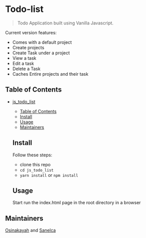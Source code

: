 # Todo-list

> Todo Application built using Vanilla Javascript.

Current version features:

- Comes with a default project
- Create projects
- Create Task under a project
- View a task
- Edit a task
- Delete a Task
- Caches Entire projects and their task


## Table of Contents

- [js_todo_list](#js_todo_list)
  - [Table of Contents](#table-of-contents)
  - [Install](#install)
  - [Usage](#usage)
  - [Maintainers](#maintainers)
  
   ## Install
  
  Follow these steps:
    - clone this repo
    - `cd js_todo_list`
    - `yarn install` or `npm install`
    
    
  ## Usage
  
  Start run the index.html page in the root directory in a browser
  

## Maintainers

  [Osinakayah](https://github.com/osinakayah) and [Sanelca](https://github.com/sanelca)

